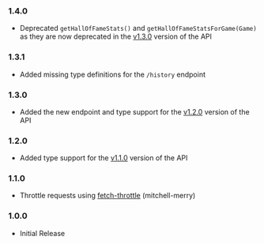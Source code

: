 ### 1.4.0

- Deprecated ``getHallOfFameStats()`` and ``getHallOfFameStatsForGame(Game)`` as they are now deprecated in
  the [v1.3.0](https://github.com/Noxcrew/mcchampionship-api/releases/tag/v1.3.0) version of the API

### 1.3.1

- Added missing type definitions for the ``/history`` endpoint

### 1.3.0

- Added the new endpoint and type support for
  the [v1.2.0](https://github.com/Noxcrew/mcchampionship-api/releases/tag/v1.2.0) version of the API

### 1.2.0

- Added type support for the [v1.1.0](https://github.com/Noxcrew/mcchampionship-api/releases/tag/v1.1.0) version of the
  API

### 1.1.0

- Throttle requests using [fetch-throttle](https://www.npmjs.com/package/fetch-throttle) (mitchell-merry)

### 1.0.0

- Initial Release